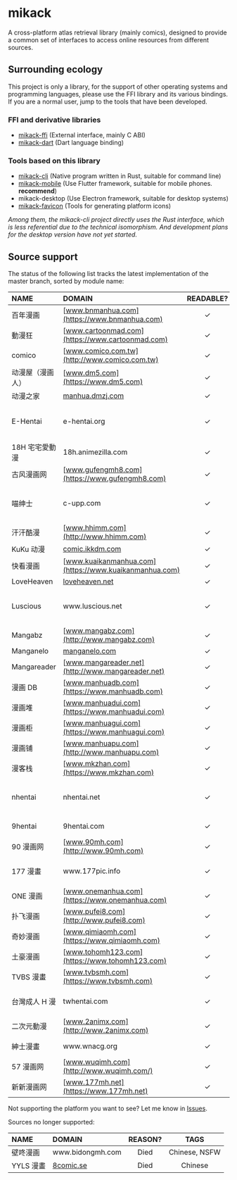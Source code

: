 # mikack

A cross-platform atlas retrieval library (mainly comics), designed to provide a common set of interfaces to access online resources from different sources.

## Surrounding ecology

This project is only a library, for the support of other operating systems and programming languages, please use the FFI library and its various bindings. If you are a normal user, jump to the tools that have been developed.

### FFI and derivative libraries

- [mikack-ffi](https://github.com/Hentioe/mikack-ffi) (External interface, mainly C ABI)
- [mikack-dart](https://github.com/Hentioe/mikack-dart) (Dart language binding)

### Tools based on this library

- [mikack-cli](https://github.com/Hentioe/mikack-cli) (Native program written in Rust, suitable for command line)
- [mikack-mobile](https://github.com/Hentioe/mikack-mobile) (Use Flutter framework, suitable for mobile phones. **recommend**)
- mikack-desktop (Use Electron framework, suitable for desktop systems)
- [mikack-favicon](https://github.com/Hentioe/mikack-favicon) (Tools for generating platform icons)

_Among them, the mikack-cli project directly uses the Rust interface, which is less referential due to the technical isomorphism. And development plans for the desktop version have not yet started._

## Source support

The status of the following list tracks the latest implementation of the master branch, sorted by module name:

| NAME             | DOMAIN                                                 | READABLE? | SEARCHABLE? |               TAGS               |
| :--------------- | :----------------------------------------------------- | :-------: | :---------: | :------------------------------: |
| 百年漫画         | [www.bnmanhua.com](https://www.bnmanhua.com)           |     ✓     |      ✓      |             Chinese              |
| 動漫狂           | [www.cartoonmad.com](https://www.cartoonmad.com)       |     ✓     |      ✓      |             Chinese              |
| comico           | [www.comico.com.tw](http://www.comico.com.tw)          |     ✓     |      ✓      |             Chinese              |
| 动漫屋（漫画人） | [www.dm5.com](https://www.dm5.com)                     |     ✓     |      ✓      |             Chinese              |
| 动漫之家         | [manhua.dmzj.com](https://manhua.dmzj.com)             |     ✓     |      ✓      |             Chinese              |
| E-Hentai         | e-hentai<i>.</i>org                                    |     ✓     |      ✓      | English, Japanese, Chinese, NSFW |
| 18H 宅宅愛動漫   | 18h<i>.</i>animezilla<i>.</i>com                       |     ✓     |             |          Chinese, NSFW           |
| 古风漫画网       | [www.gufengmh8.com](https://www.gufengmh8.com)         |     ✓     |      ✓      |             Chinese              |
| 喵绅士           | c-upp<i>.</i>com                                       |     ✓     |      ✓      | English, Japanese, Chinese, NSFW |
| 汗汗酷漫         | [www.hhimm.com](http://www.hhimm.com)                  |     ✓     |      ✓      |             Chinese              |
| KuKu 动漫        | [comic.ikkdm.com](http://comic.kkkkdm.com)             |     ✓     |      ✓      |             Chinese              |
| 快看漫画         | [www.kuaikanmanhua.com](https://www.kuaikanmanhua.com) |     ✓     |      ✓      |             Chinese              |
| LoveHeaven       | [loveheaven.net](https://loveheaven.net)               |     ✓     |      ✓      |             English              |
| Luscious         | www<i>.</i>luscious<i>.</i>net                         |     ✓     |      ✓      | English, Japanese, Chinese, NSFW |
| Mangabz          | [www.mangabz.com](http://www.mangabz.com)              |     ✓     |      ✓      |             Chinese              |
| Manganelo        | [manganelo.com](https://manganelo.com)                 |     ✓     |      ✓      |             English              |
| Mangareader      | [www.mangareader.net](http://www.mangareader.net)      |     ✓     |      ✓      |             English              |
| 漫画 DB          | [www.manhuadb.com](https://www.manhuadb.com)           |     ✓     |      ✓      |             Chinese              |
| 漫画堆           | [www.manhuadui.com](https://www.manhuadui.com)         |     ✓     |      ✓      |             Chinese              |
| 漫画柜           | [www.manhuagui.com](https://www.manhuagui.com)         |     ✓     |      ✓      |             Chinese              |
| 漫画铺           | [www.manhuapu.com](http://www.manhuapu.com)            |     ✓     |      ✓      |             Chinese              |
| 漫客栈           | [www.mkzhan.com](https://www.mkzhan.com)               |     ✓     |      ✓      |             Chinese              |
| nhentai          | nhentai<i>.</i>net                                     |     ✓     |      ✓      | English, Japanese, Chinese, NSFW |
| 9hentai          | 9hentai<i>.</i>com                                     |     ✓     |      ✓      |          English, NSFW           |
| 90 漫画网        | [www.90mh.com](http://www.90mh.com)                    |     ✓     |      ✓      |             Chinese              |
| 177 漫畫         | www<i>.</i>177pic<i>.</i>info                          |     ✓     |      ✓      |     Chinese, Japanese, NSFW      |
| ONE 漫画         | [www.onemanhua.com](https://www.onemanhua.com)         |     ✓     |      ✓      |             Chinese              |
| 扑飞漫画         | [www.pufei8.com](http://www.pufei8.com)                |     ✓     |      ✓      |             Chinese              |
| 奇妙漫画         | [www.qimiaomh.com](https://www.qimiaomh.com)           |     ✓     |      ✓      |             Chinese              |
| 土豪漫画         | [www.tohomh123.com](https://www.tohomh123.com)         |     ✓     |      ✓      |             Chinese              |
| TVBS 漫畫        | [www.tvbsmh.com](https://www.tvbsmh.com)               |     ✓     |      ✓      |             Chinese              |
| 台灣成人 H 漫    | twhentai<i>.</i>com                                    |     ✓     |      ✓      |     Chinese, Japanese, NSFW      |
| 二次元動漫       | [www.2animx.com](http://www.2animx.com)                |     ✓     |      ✓      |             Chinese              |
| 紳士漫畫         | www<i>.</i>wnacg<i>.</i>org                            |     ✓     |      ✓      |          Chinese, NSFW           |
| 57 漫画网        | [www.wuqimh.com](http://www.wuqimh.com/)               |     ✓     |      ✓      |             Chinese              |
| 新新漫画网       | [www.177mh.net](https://www.177mh.net)                 |     ✓     |      ✓      |             Chinese              |

Not supporting the platform you want to see? Let me know in [Issues](https://github.com/Hentioe/mikack/issues).

Sources no longer supported:

| NAME      | DOMAIN                         | REASON? |     TAGS      |
| :-------- | :----------------------------- | :-----: | :-----------: |
| 壁咚漫画  | www<i>.</i>bidongmh<i>.</i>com |  Died   | Chinese, NSFW |
| YYLS 漫畫 | [8comic.se](https://8comic.se) |  Died   |    Chinese    |
